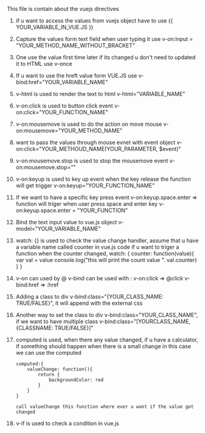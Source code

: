 This file is contain about the vuejs directives

1. if u want to access the values from vuejs object have to use {{ YOUR_VARIABLE_IN_VUE.JS }}

2. Capture the values form text field when user typing it use v-on:input = "YOUR_METHOD_NAME_WITHOUT_BRACKET"

3. One use the value first time later if its changed u don't need to updated it to HTML use v-once

4. If u want to use the hreft value form VUE.JS use v-bind:href="YOUR_VARIABLE_NAME"

5. v-html is used to render the text to html v-html="VARIABLE_NAME"

6. v-on:click is used to button click event v-on:click="YOUR_FUNCTION_NAME"

7. v-on:mousemove is used to do the action on move mouse v-on:mousemove="YOUR_METHOD_NAME"

7. want to pass the values through mouse evnet with event object v-on:click="YOUR_METHOUD_NAME(YOUR_PARAMETER, $event)"

8. v-on:mousemove.stop is used to stop the mousemove event v-on:mousemove.stop=""

9. v-on:keyup is used to key up event when the key release the function will get trigger v-on:keyup="YOUR_FUNCTION_NAME"

10. If we want to have a specific key press event v-on:keyup.space.enter => function will triger when user press space and enter key v-on:keyup.space.enter = "YOUR_FUNCTION"

11. Bind the text input value to vue.js object v-model="YOUR_VARIABLE_NAME"

12. watch: {} is used to check the value change handler, assume that u have a variable name called counter in vue.js code if u want to triger a function when the counter changed,
        watch: {
            counter: function(value){
                var val = value 
                console.log("this will print the count value ". val.counter)
            }
        }

13. v-on can used by @     v-bind can be used with :
    v-on:click => @click
    v-bind:href => :href

14. Adding a class to div v-bind:class="{YOUR_CLASS_NAME: TRUE/FALSE}", it will append with the external css 

15. Another way to set the class to div v-bind:class="YOUR_CLASS_NAME", if we want to have multiple class v-bind:class="[YOURCLASS_NAME,{CLASSNAME: TRUE/FALSE}]"

16. computed is used, when there any value changed, if u have a calculator, if something should happen when there is a small change in this case we can use the computed

        computed:{
            valueChange: function(){
                return {
                    backgroundColor: red
                }
            }
        }

        call valueChange this function where ever u want if the value got changed 


17. v-if is used to check a condition in vue.js  